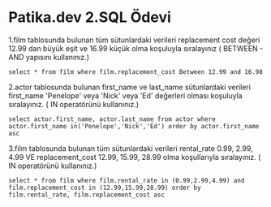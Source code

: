 # Patika.dev 2.SQL Ödevi 

1.film tablosunda bulunan tüm sütunlardaki verileri replacement cost değeri 12.99 dan büyük eşit ve 16.99 küçük olma koşuluyla sıralayınız ( BETWEEN - AND yapısını kullanınız.)

`select * from film where film.replacement_cost Between 12.99 and 16.98`

2.actor tablosunda bulunan first_name ve last_name sütunlardaki verileri first_name 'Penelope' veya 'Nick' veya 'Ed' değerleri olması koşuluyla sıralayınız. ( IN operatörünü kullanınız.)

`select actor.first_name, actor.last_name from actor where actor.first_name in('Penelope','Nick','Ed') order by actor.first_name asc`

3.film tablosunda bulunan tüm sütunlardaki verileri rental_rate 0.99, 2.99, 4.99 VE replacement_cost 12.99, 15.99, 28.99 olma koşullarıyla sıralayınız. ( IN operatörünü kullanınız.)

`select * from film where film.rental_rate in (0.99,2.99,4.99) and film.replacement_cost in (12.99,15.99,28.99) order by film.rental_rate, film.replacement_cost asc`